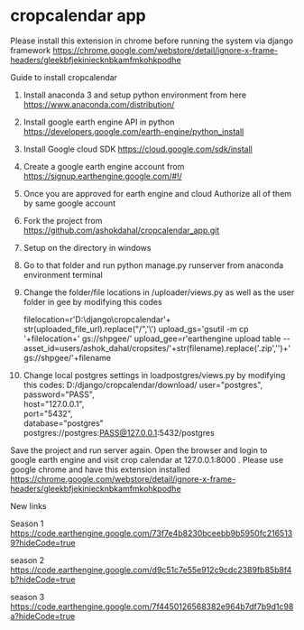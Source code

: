 # cropcalendar app
Please install this extension in chrome before running the system via django framework
https://chrome.google.com/webstore/detail/ignore-x-frame-headers/gleekbfjekiniecknbkamfmkohkpodhe

Guide to install cropcalendar
1.	Install anaconda 3 and setup python environment from here https://www.anaconda.com/distribution/
2.	Install google earth engine API in python https://developers.google.com/earth-engine/python_install
3.	Install Google cloud SDK https://cloud.google.com/sdk/install
4.	Create a google earth engine account from https://signup.earthengine.google.com/#!/
5.	Once you are approved for earth engine and cloud Authorize all of them by same google account
6.	Fork the project from https://github.com/ashokdahal/cropcalendar_app.git
7.	Setup on the directory in windows 
8.	Go to that folder and run python manage.py runserver from anaconda environment terminal
9.	Change the folder/file locations in /uploader/views.py as well as the user folder in gee by modifying this codes 

	filelocation=r'D:\django\cropcalendar'+ str(uploaded_file_url).replace("/",'\\')
upload_gs='gsutil -m cp '+filelocation+'  gs://shpgee/'
	upload_gee=r'earthengine upload table --asset_id=users/ashok_dahal/cropsites/'+str(filename).replace('.zip','')+' gs://shpgee/'+filename
	       
10.	Change local postgres settings in loadpostgres/views.py by modifying this codes:
D:/django/cropcalendar/download/
user="postgres",
                                        password="PASS",	
                                        host="127.0.0.1",	
                                        port="5432",	
                                        database="postgres"	
postgres://postgres:PASS@127.0.0.1:5432/postgres










Save the project and run server again. Open the browser and login to google earth engine and visit crop calendar at 127.0.0.1:8000 . Please use google chrome and have this extension installed https://chrome.google.com/webstore/detail/ignore-x-frame-headers/gleekbfjekiniecknbkamfmkohkpodhe

New links

Season 1
https://code.earthengine.google.com/73f7e4b8230bceebb9b5950fc2165139?hideCode=true

season 2
https://code.earthengine.google.com/d9c51c7e55e912c9cdc2389fb85b8f4b?hideCode=true

season 3
https://code.earthengine.google.com/7f4450126568382e964b7df7b9d1c98a?hideCode=true


